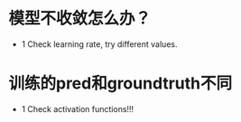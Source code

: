 # 模型不收敛怎么办？
* 1 Check learning rate, try different values.

# 训练的pred和groundtruth不同
* 1 Check activation functions!!!

